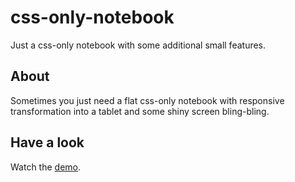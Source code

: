 css-only-notebook
=================

Just a css-only notebook with some additional small features.

## About 
Sometimes you just need a flat css-only notebook with responsive transformation into a tablet and some shiny screen bling-bling. 

## Have a look
Watch the [demo](http://elefantundfuchs.github.io/css-only-notebook/).
